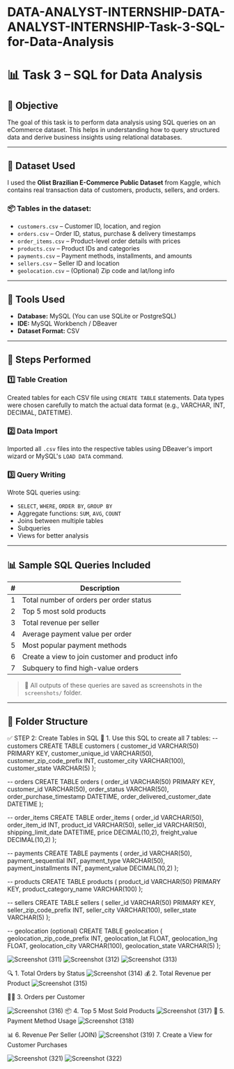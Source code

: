 # DATA-ANALYST-INTERNSHIP-DATA-ANALYST-INTERNSHIP-Task-3-SQL-for-Data-Analysis
# 📊 Task 3 – SQL for Data Analysis

## 🎯 Objective
The goal of this task is to perform data analysis using SQL queries on an eCommerce dataset. This helps in understanding how to query structured data and derive business insights using relational databases.

---

## 📁 Dataset Used
I used the **Olist Brazilian E-Commerce Public Dataset** from Kaggle, which contains real transaction data of customers, products, sellers, and orders.

### 📦 Tables in the dataset:
- `customers.csv` – Customer ID, location, and region
- `orders.csv` – Order ID, status, purchase & delivery timestamps
- `order_items.csv` – Product-level order details with prices
- `products.csv` – Product IDs and categories
- `payments.csv` – Payment methods, installments, and amounts
- `sellers.csv` – Seller ID and location
- `geolocation.csv` – (Optional) Zip code and lat/long info

---

## 🧰 Tools Used
- **Database:** MySQL (You can use SQLite or PostgreSQL)
- **IDE:** MySQL Workbench / DBeaver
- **Dataset Format:** CSV

---

## 🔧 Steps Performed

### 1️⃣ Table Creation
Created tables for each CSV file using `CREATE TABLE` statements. Data types were chosen carefully to match the actual data format (e.g., VARCHAR, INT, DECIMAL, DATETIME).

### 2️⃣ Data Import
Imported all `.csv` files into the respective tables using DBeaver's import wizard or MySQL's `LOAD DATA` command.

### 3️⃣ Query Writing
Wrote SQL queries using:
- `SELECT`, `WHERE`, `ORDER BY`, `GROUP BY`
- Aggregate functions: `SUM`, `AVG`, `COUNT`
- Joins between multiple tables
- Subqueries
- Views for better analysis

---

## 📊 Sample SQL Queries Included

| # | Description |
|---|-------------|
| 1 | Total number of orders per order status |
| 2 | Top 5 most sold products |
| 3 | Total revenue per seller |
| 4 | Average payment value per order |
| 5 | Most popular payment methods |
| 6 | Create a view to join customer and product info |
| 7 | Subquery to find high-value orders |

> 📸 All outputs of these queries are saved as screenshots in the `screenshots/` folder.

---

## 📂 Folder Structure

✅ STEP 2: Create Tables in SQL
🔨 1. Use this SQL to create all 7 tables:
-- customers
CREATE TABLE customers (
    customer_id VARCHAR(50) PRIMARY KEY,
    customer_unique_id VARCHAR(50),
    customer_zip_code_prefix INT,
    customer_city VARCHAR(100),
    customer_state VARCHAR(5)
);

-- orders
CREATE TABLE orders (
    order_id VARCHAR(50) PRIMARY KEY,
    customer_id VARCHAR(50),
    order_status VARCHAR(50),
    order_purchase_timestamp DATETIME,
    order_delivered_customer_date DATETIME
);

-- order_items
CREATE TABLE order_items (
    order_id VARCHAR(50),
    order_item_id INT,
    product_id VARCHAR(50),
    seller_id VARCHAR(50),
    shipping_limit_date DATETIME,
    price DECIMAL(10,2),
    freight_value DECIMAL(10,2)
);

-- payments
CREATE TABLE payments (
    order_id VARCHAR(50),
    payment_sequential INT,
    payment_type VARCHAR(50),
    payment_installments INT,
    payment_value DECIMAL(10,2)
);

-- products
CREATE TABLE products (
    product_id VARCHAR(50) PRIMARY KEY,
    product_category_name VARCHAR(100)
);

-- sellers
CREATE TABLE sellers (
    seller_id VARCHAR(50) PRIMARY KEY,
    seller_zip_code_prefix INT,
    seller_city VARCHAR(100),
    seller_state VARCHAR(5)
);

-- geolocation (optional)
CREATE TABLE geolocation (
    geolocation_zip_code_prefix INT,
    geolocation_lat FLOAT,
    geolocation_lng FLOAT,
    geolocation_city VARCHAR(100),
    geolocation_state VARCHAR(5)
);

![Screenshot (311)](https://github.com/user-attachments/assets/49840a8d-11ae-447a-b2a3-238a84eb4c21)
![Screenshot (312)](https://github.com/user-attachments/assets/ed2ba476-631d-4e8e-ad0a-51ed77e6cc9c)
![Screenshot (313)](https://github.com/user-attachments/assets/e0f30ce9-43c4-4c68-9ec7-f0a4b425fb03)


🔍 1. Total Orders by Status
![Screenshot (314)](https://github.com/user-attachments/assets/cac59f4f-059d-43b4-850b-d8bee3ea3113)
💰 2. Total Revenue per Product
![Screenshot (315)](https://github.com/user-attachments/assets/91ad9342-e9fe-4b7f-85fb-828ddafe75bd)

👨‍💻 3. Orders per Customer

![Screenshot (316)](https://github.com/user-attachments/assets/27f8195e-22e2-4f66-bf1e-8f2a8316fafe)
📦 4. Top 5 Most Sold Products
![Screenshot (317)](https://github.com/user-attachments/assets/cf2b8cc6-3d28-4f2d-827f-1ed8eebb9ac3)
🧾 5. Payment Method Usage
![Screenshot (318)](https://github.com/user-attachments/assets/9f6f2256-707e-455b-ad1d-851fca8c583c)

📊 6. Revenue Per Seller (JOIN)
![Screenshot (319)](https://github.com/user-attachments/assets/12c02c5b-ad5c-4273-8d1a-a2670a79ca6b)
 7. Create a View for Customer Purchases
 

![Screenshot (321)](https://github.com/user-attachments/assets/e0e228c8-9a64-4cee-a2a2-200ef8f58855)
![Screenshot (322)](https://github.com/user-attachments/assets/491941ab-bb2b-4dc5-b13f-3fd8030312b3)



